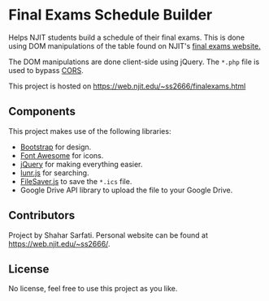 Final Exams Schedule Builder
==============
Helps NJIT students build a schedule of their final exams. This is done using DOM manipulations of the table found on NJIT's [final exams website.](http://www.njit.edu/registrar/exams/finalexams.php)

The DOM manipulations are done client-side using jQuery. The `*.php` file is used to bypass [CORS](https://developer.mozilla.org/en-US/docs/Web/HTTP/Access_control_CORS).

This project is hosted on https://web.njit.edu/~ss2666/finalexams.html

Components
--------------
This project makes use of the following libraries:

* [Bootstrap](https://github.com/twbs/bootstrap) for design.
* [Font Awesome](https://github.com/FortAwesome/Font-Awesome/) for icons.
* [jQuery](https://github.com/jquery/jquery) for making everything easier.
* [lunr.js](https://github.com/olivernn/lunr.js) for searching.
* [FileSaver.js](https://github.com/eligrey/FileSaver.js) to save the `*.ics` file.
* Google Drive API library to upload the file to your Google Drive.

Contributors
--------------
Project by Shahar Sarfati. Personal website can be found at https://web.njit.edu/~ss2666/.

License
--------------
No license, feel free to use this project as you like.
